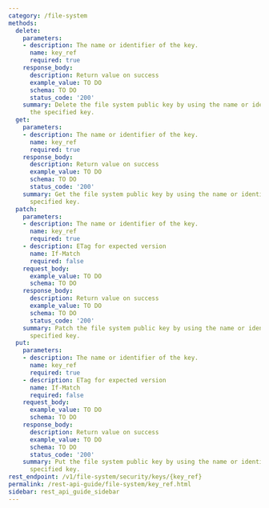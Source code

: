 ```yaml
---
category: /file-system
methods:
  delete:
    parameters:
    - description: The name or identifier of the key.
      name: key_ref
      required: true
    response_body:
      description: Return value on success
      example_value: TO DO
      schema: TO DO
      status_code: '200'
    summary: Delete the file system public key by using the name or identifier of
      the specified key.
  get:
    parameters:
    - description: The name or identifier of the key.
      name: key_ref
      required: true
    response_body:
      description: Return value on success
      example_value: TO DO
      schema: TO DO
      status_code: '200'
    summary: Get the file system public key by using the name or identifier of the
      specified key.
  patch:
    parameters:
    - description: The name or identifier of the key.
      name: key_ref
      required: true
    - description: ETag for expected version
      name: If-Match
      required: false
    request_body:
      example_value: TO DO
      schema: TO DO
    response_body:
      description: Return value on success
      example_value: TO DO
      schema: TO DO
      status_code: '200'
    summary: Patch the file system public key by using the name or identifier of the
      specified key.
  put:
    parameters:
    - description: The name or identifier of the key.
      name: key_ref
      required: true
    - description: ETag for expected version
      name: If-Match
      required: false
    request_body:
      example_value: TO DO
      schema: TO DO
    response_body:
      description: Return value on success
      example_value: TO DO
      schema: TO DO
      status_code: '200'
    summary: Put the file system public key by using the name or identifier of the
      specified key.
rest_endpoint: /v1/file-system/security/keys/{key_ref}
permalink: /rest-api-guide/file-system/key_ref.html
sidebar: rest_api_guide_sidebar
---
```

